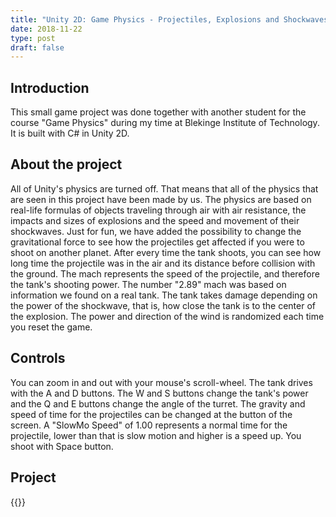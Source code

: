 ```yaml
---
title: "Unity 2D: Game Physics - Projectiles, Explosions and Shockwaves"
date: 2018-11-22
type: post
draft: false
---
```


## Introduction
This small game project was done together with another student for the course "Game Physics" during my time at Blekinge Institute of Technology.
It is built with C# in Unity 2D.

## About the project
All of Unity's physics are turned off.
That means that all of the physics that are seen in this project have been made by us.
The physics are based on real-life formulas of objects traveling through air with air resistance, the impacts and sizes of explosions and the speed and movement of their shockwaves.
Just for fun, we have added the possibility to change the gravitational force to see how the projectiles get affected if you were to shoot on another planet.
After every time the tank shoots, you can see how long time the projectile was in the air and its distance before collision with the ground. 
The mach represents the speed of the projectile, and therefore the tank's shooting power.
The number "2.89" mach was based on information we found on a real tank.
The tank takes damage depending on the power of the shockwave, that is, how close the tank is to the center of the explosion.
The power and direction of the wind is randomized each time you reset the game.

## Controls
You can zoom in and out with your mouse's scroll-wheel.
The tank drives with the A and D buttons.
The W and S buttons change the tank's power and the Q and E buttons change the angle of the turret.
The gravity and speed of time for the projectiles can be changed at the button of the screen. 
A "SlowMo Speed" of 1.00 represents a normal time for the projectile, lower than that is slow motion and higher is a speed up.
You shoot with Space button.

## Project
{{<physicsgame>}}